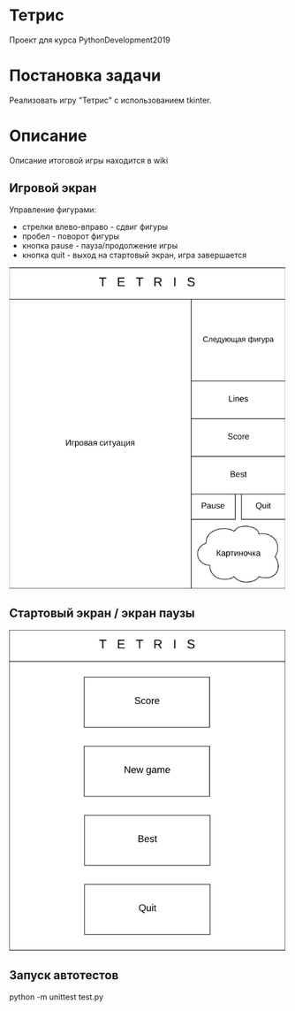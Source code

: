 # Тетрис
Проект для курса PythonDevelopment2019

# Постановка задачи
Реализовать игру "Тетрис" с использованием tkinter.

# Описание
Описание итоговой игры находится в wiki
## Игровой экран

Управление фигурами:
*  стрелки влево-вправо - сдвиг фигуры
*  пробел - поворот фигуры
*  кнопка pause - пауза/продолжение игры
*  кнопка quit - выход на стартовый экран, игра завершается
<p align="left">
  <img src=game.jpg width="500" title="game interface">
</p>

## Стартовый экран / экран паузы
<p align="left">
  <img src=start.jpg width="500" title="start interface">
</p>

## Запуск автотестов
python -m unittest test.py
